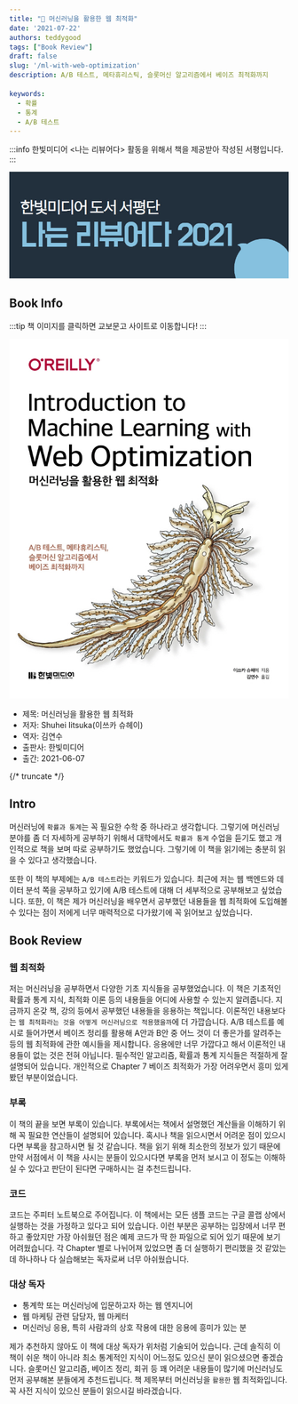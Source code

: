 ```yaml
---  
title: "📖 머신러닝을 활용한 웹 최적화"  
date: '2021-07-22'
authors: teddygood
tags: ["Book Review"]
draft: false
slug: '/ml-with-web-optimization'
description: A/B 테스트, 메타휴리스틱, 슬롯머신 알고리즘에서 베이즈 최적화까지

keywords:
  - 확률
  - 통계
  - A/B 테스트
---
```


:::info
한빛미디어 \<나는 리뷰어다\> 활동을 위해서 책을 제공받아 작성된 서평입니다.
:::

![나는 리뷰어다 2021](../assets/I-am-reviewer-2021.jpg)

## Book Info

:::tip
책 이미지를 클릭하면 교보문고 사이트로 이동합니다!
:::

[![책](../assets/review/ml-with-web-optimization.jpg)](http://www.kyobobook.co.kr/product/detailViewKor.laf?ejkGb=KOR&mallGb=KOR&barcode=9791162244357&orderClick=LAG&Kc=)

- 제목: 머신러닝을 활용한 웹 최적화
- 저자: Shuhei Iitsuka(이쓰카 슈헤이)
- 역자: 김연수
- 출판사: 한빛미디어
- 출간: 2021-06-07

{/* truncate */}

## Intro

머신러닝에 `확률과 통계`는 꼭 필요한 수학 중 하나라고 생각합니다. 그렇기에 머신러닝 분야를 좀 더 자세하게 공부하기 위해서 대학에서도 `확률과 통계` 수업을 듣기도 했고 개인적으로 책을 보며 따로 공부하기도 했었습니다. 그렇기에 이 책을 읽기에는 충분히 읽을 수 있다고 생각했습니다.

또한 이 책의 부제에는 `A/B 테스트`라는 키워드가 있습니다. 최근에 저는 웹 백엔드와 데이터 분석 쪽을 공부하고 있기에 A/B 테스트에 대해 더 세부적으로 공부해보고 싶었습니다. 또한, 이 책은 제가 머신러닝을 배우면서 공부했던 내용들을 웹 최적화에 도입해볼 수 있다는 점이 저에게 너무 매력적으로 다가왔기에 꼭 읽어보고 싶었습니다.

## Book Review

### 웹 최적화

저는 머신러닝을 공부하면서 다양한 기초 지식들을 공부했었습니다. 이 책은 기초적인 확률과 통계 지식, 최적화 이론 등의 내용들을 어디에 사용할 수 있는지 알려줍니다. 지금까지 온갖 책, 강의 등에서 공부했던 내용들을 응용하는 책입니다. 이론적인 내용보다는 `웹 최적화라는 것을 어떻게 머신러닝으로 적용했을까`에 더 가깝습니다. A/B 테스트를 예시로 들어가면서 베이즈 정리를 활용해 A안과 B안 중 어느 것이 더 좋은가를 알려주는 등의 웹 최적화에 관한 예시들을 제시합니다. 응용에만 너무 가깝다고 해서 이론적인 내용들이 없는 것은 전혀 아닙니다. 필수적인 알고리즘, 확률과 통계 지식들은 적절하게 잘 설명되어 있습니다. 개인적으로 Chapter 7 베이즈 최적화가 가장 어려우면서 흥미 있게 봤던 부분이었습니다. 

### 부록

이 책의 끝을 보면 부록이 있습니다. 부록에서는 책에서 설명했던 계산들을 이해하기 위해 꼭 필요한 연산들이 설명되어 있습니다. 혹시나 책을 읽으시면서 어려운 점이 있으시다면 부록을 참고하시면 될 것 같습니다. 책을 읽기 위해 최소한의 정보가 있기 때문에 만약 서점에서 이 책을 사시는 분들이 있으시다면 부록을 먼저 보시고 이 정도는 이해하실 수 있다고 판단이 된다면 구매하시는 걸 추천드립니다.

### 코드

코드는 주피터 노트북으로 주어집니다. 이 책에서는 모든 샘플 코드는 구글 콜랩 상에서 실행하는 것을 가정하고 있다고 되어 있습니다. 이런 부분은 공부하는 입장에서 너무 편하고 좋았지만 가장 아쉬웠던 점은 예제 코드가 딱 한 파일으로 되어 있기 때문에 보기 어려웠습니다. 각 Chapter 별로 나뉘어져 있었으면 좀 더 실행하기 편리했을 것 같았는데 하나하나 다 실습해보는 독자로써 너무 아쉬웠습니다.

### 대상 독자

- 통계학 또는 머신러닝에 입문하고자 하는 웹 엔지니어
- 웹 마케팅 관련 담당자, 웹 마케터
- 머신러닝 응용, 특히 사람과의 상호 작용에 대한 응용에 흥미가 있는 분

제가 추천하지 않아도 이 책에 대상 독자가 위처럼 기술되어 있습니다. 근데 솔직히 이 책이 쉬운 책이 아니라 최소 통계적인 지식이 어느정도 있으신 분이 읽으셨으면 좋겠습니다. 슬롯머신 알고리즘, 베이즈 정리, 회귀 등 꽤 어려운 내용들이 많기에 머신러닝도 먼저 공부해본 분들에게 추천드립니다. 책 제목부터 머신러닝을 `활용한` 웹 최적화입니다. 꼭 사전 지식이 있으신 분들이 읽으시길 바라겠습니다.
